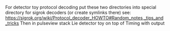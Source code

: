 For detector toy protocol decoding put these two directories into special directory for sigrok decoders (or create symlinks there) 
see: https://sigrok.org/wiki/Protocol_decoder_HOWTO#Random_notes,_tips_and_tricks 
Then in pulseview stack Lie detector toy on top of Timing with output
